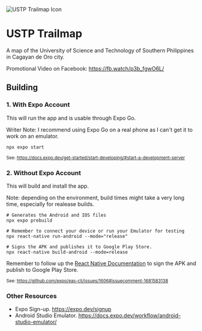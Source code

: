 ![USTP Trailmap Icon](assets/image/icon.png)

# USTP Trailmap

A map of the University of Science and Technology of Southern Philippines in Cagayan de Oro city.

Promotional Video on Facebook: https://fb.watch/p3b_fgwO6L/

## Building

### 1. With Expo Account

This will run the app and is usable through Expo Go.

Writer Note: I recommend using Expo Go on a real phone as I can't get it to work on an emulator.

```
npx expo start
```

<sub>See: https://docs.expo.dev/get-started/start-developing/#start-a-development-server
</sub>

### 2. Without Expo Account

This will build and install the app.

Note: depending on the environment, build times might take a very long time, especially for realease builds.

```
# Generates the Android and IOS files
npx expo prebuild

# Remember to connect your device or run your Emulator for testing
npx react-native run-android --mode="release"

# Signs the APK and publishes it to Google Play Store.
npx react-native build-android --mode=release
```

Remember to follow up the [React Native Documentation](https://reactnative.dev/docs/signed-apk-android) to sign the APK and publish to Google Play Store.

<sub>See: https://github.com/expo/eas-cli/issues/1606#issuecomment-1681583138</sub>

### Other Resources

* Expo Sign-up. https://expo.dev/signup
* Android Studio Emulator. https://docs.expo.dev/workflow/android-studio-emulator/
